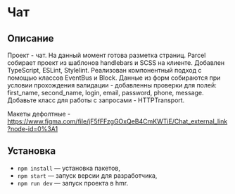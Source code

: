 # Чат

## Описание

Проект - чат. На данный момент готова разметка страниц. Parcel собирает проект из шаблонов handlebars и SCSS на клиенте. Добавлен TypeScript, ESLint, Stylelint. Реализован компонентный подход с помощью классов EventBus и Block.
Данные из форм собираются при условии прохождения валидации - добавленны проверки для полей: first_name, second_name, login, email, password, phone, message. Добавьте класс для работы с запросами - HTTPTransport.

Макеты дефолтные - https://www.figma.com/file/jF5fFFzgGOxQeB4CmKWTiE/Chat_external_link?node-id=0%3A1

## Установка

- `npm install` — установка пакетов,
- `npm start` — запуск версии для разработчика,
- `npm run dev` — запуск проекта в hmr.